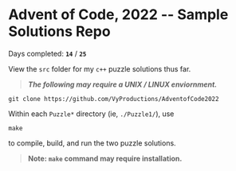 # Advent of Code, 2022 -- Sample Solutions Repo

Days completed: **`14`** / **`25`**

View the `src` folder for my `c++` puzzle solutions thus far.

> ***The following may require a UNIX / LINUX enviornment.***

```
git clone https://github.com/VyProductions/AdventofCode2022
```

Within each `Puzzle*` directory (ie, `./Puzzle1/`), use
```
make
```
to compile, build, and run the two puzzle solutions.

> **Note: `make` command may require installation.**
